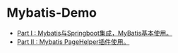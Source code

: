 # Mybatis-Demo

* [Part I : Mybatis与Springboot集成，MyBatis基本使用。](https://github.com/yankwan/Mybatis-Demo/tree/master/mybatis-skeleton)
* [Part II : Mybatis PageHelper插件使用。](https://github.com/yankwan/Mybatis-Demo/tree/master/mybatis-pagehelper)
